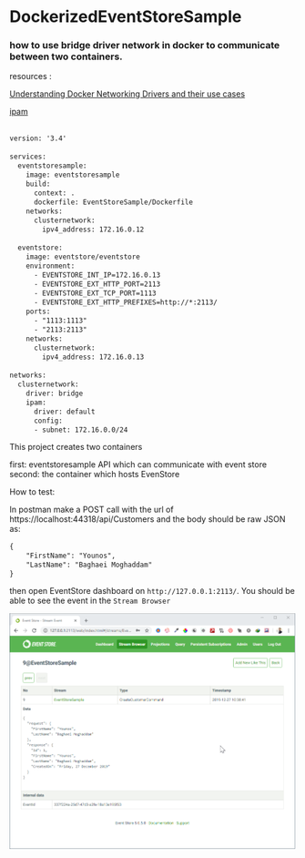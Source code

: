 # DockerizedEventStoreSample

### how to use bridge driver network in docker to communicate between two containers.

resources : 

<a href='https://www.docker.com/blog/understanding-docker-networking-drivers-use-cases/'> Understanding Docker Networking Drivers and their use cases  </a>

<a href='https://docs.docker.com/compose/compose-file/#ipam'> ipam  </a>




```

version: '3.4'

services:
  eventstoresample: 
    image: eventstoresample
    build:
      context: .
      dockerfile: EventStoreSample/Dockerfile
    networks:
      clusternetwork:
        ipv4_address: 172.16.0.12

  eventstore: 
    image: eventstore/eventstore
    environment:
      - EVENTSTORE_INT_IP=172.16.0.13
      - EVENTSTORE_EXT_HTTP_PORT=2113
      - EVENTSTORE_EXT_TCP_PORT=1113
      - EVENTSTORE_EXT_HTTP_PREFIXES=http://*:2113/
    ports:
      - "1113:1113"
      - "2113:2113"
    networks:
      clusternetwork:
        ipv4_address: 172.16.0.13

networks:
  clusternetwork:
    driver: bridge
    ipam:
      driver: default
      config:
      - subnet: 172.16.0.0/24

```


This project creates two containers

first: eventstoresample API which can communicate with event store 
second: the container which hosts EvenStore 


How to test: 

In postman make a POST call with the url of https://localhost:44318/api/Customers and the body should be raw JSON as:

```
{
    "FirstName": "Younos",
    "LastName": "Baghaei Moghaddam"
}

```

then open EventStore dashboard on `http://127.0.0.1:2113/`. You should be able to see the event in the `Stream Browser`


<img src='https://raw.githubusercontent.com/younos1986/DockerizedEventStoreSample/master/eventStore.png' />  


